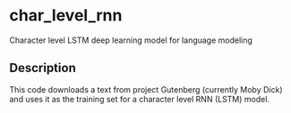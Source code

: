 # char_level_rnn
Character level LSTM deep learning model for language modeling

## Description
This code downloads a text from project Gutenberg (currently Moby Dick) and uses it as the training set for a character level RNN (LSTM) model.
